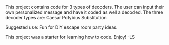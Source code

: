 This project contains code for 3 types of decoders. 
The user can input their own personalized message and have it coded as well a decoded.
The three decoder types are:
  Caesar
  Polybius
  Substitution
  
 Suggested use: Fun for DIY escape room party ideas.
 
 This project was a starter for learning how to code.
 Enjoy!
 -LS
